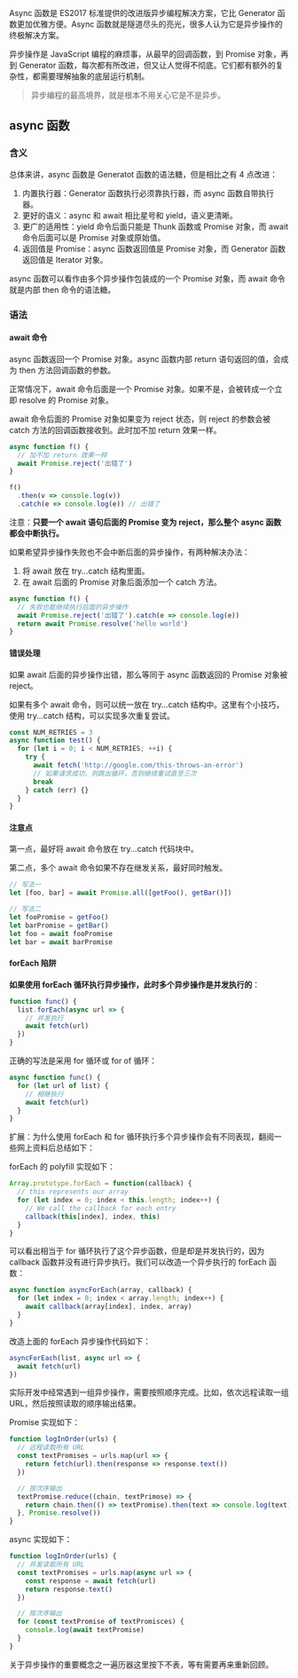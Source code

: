 [pixiv=29166434]: # 'https://i.loli.net/2018/12/17/5c17b11680a7c.jpg'

Async 函数是 ES2017 标准提供的改进版异步编程解决方案，它比 Generator 函数更加优雅方便。Async 函数就是隧道尽头的亮光，很多人认为它是异步操作的终极解决方案。

异步操作是 JavaScript 编程的麻烦事，从最早的回调函数，到 Promise 对象，再到 Generator 函数，每次都有所改进，但又让人觉得不彻底。它们都有额外的复杂性，都需要理解抽象的底层运行机制。

> 异步编程的最高境界，就是根本不用关心它是不是异步。

## async 函数

### 含义

总体来讲，async 函数是 Generatot 函数的语法糖，但是相比之有 4 点改进：

1. 内置执行器：Generator 函数执行必须靠执行器，而 async 函数自带执行器。
2. 更好的语义：async 和 await 相比星号和 yield，语义更清晰。
3. 更广的适用性：yield 命令后面只能是 Thunk 函数或 Promise 对象，而 await 命令后面可以是 Promise 对象或原始值。
4. 返回值是 Promise：async 函数返回值是 Promise 对象，而 Generator 函数返回值是 Iterator 对象。

async 函数可以看作由多个异步操作包装成的一个 Promise 对象，而 await 命令就是内部 then 命令的语法糖。

### 语法

#### await 命令

async 函数返回一个 Promise 对象。async 函数内部 return 语句返回的值，会成为 then 方法回调函数的参数。

正常情况下，await 命令后面是一个 Promise 对象。如果不是，会被转成一个立即 resolve 的 Promise 对象。

await 命令后面的 Promise 对象如果变为 reject 状态，则 reject 的参数会被 catch 方法的回调函数接收到。此时加不加 return 效果一样。

```javascript
async function f() {
  // 加不加 return 效果一样
  await Promise.reject('出错了')
}

f()
  .then(v => console.log(v))
  .catch(e => console.log(e)) // 出错了
```

注意：**只要一个 await 语句后面的 Promise 变为 reject，那么整个 async 函数都会中断执行。**

如果希望异步操作失败也不会中断后面的异步操作，有两种解决办法：

1. 将 await 放在 try...catch 结构里面。
2. 在 await 后面的 Promise 对象后面添加一个 catch 方法。

```javascript
async function f() {
  // 失败也能继续执行后面的异步操作
  await Promise.reject('出错了').catch(e => console.log(e))
  return await Promise.resolve('hello world')
}
```

#### 错误处理

如果 await 后面的异步操作出错，那么等同于 async 函数返回的 Promise 对象被 reject。

如果有多个 await 命令，则可以统一放在 try...catch 结构中。这里有个小技巧，使用 try...catch 结构，可以实现多次重复尝试。

```javascript
const NUM_RETRIES = 3
async function test() {
  for (let i = 0; i < NUM_RETRIES; ++i) {
    try {
      await fetch('http://google.com/this-throws-an-error')
      // 如果请求成功，则跳出循环，否则继续重试直至三次
      break
    } catch (err) {}
  }
}
```

#### 注意点

第一点，最好将 await 命令放在 try...catch 代码块中。

第二点，多个 await 命令如果不存在继发关系，最好同时触发。

```javascript
// 写法一
let [foo, bar] = await Promise.all([getFoo(), getBar()])

// 写法二
let fooPromise = getFoo()
let barPromise = getBar()
let foo = await fooPromise
let bar = await barPromise
```

#### forEach 陷阱

**如果使用 forEach 循环执行异步操作，此时多个异步操作是并发执行的**：

```javascript
function func() {
  list.forEach(async url => {
    // 并发执行
    await fetch(url)
  })
}
```

正确的写法是采用 for 循环或 for of 循环：

```javascript
async function func() {
  for (let url of list) {
    // 相继执行
    await fetch(url)
  }
}
```

扩展：为什么使用 forEach 和 for 循环执行多个异步操作会有不同表现，翻阅一些网上资料后总结如下：

forEach 的 polyfill 实现如下：

```javascript
Array.prototype.forEach = function(callback) {
  // this represents our array
  for (let index = 0; index < this.length; index++) {
    // We call the callback for each entry
    callback(this[index], index, this)
  }
}
```

可以看出相当于 for 循环执行了这个异步函数，但是却是并发执行的，因为 callback 函数并没有进行异步执行。我们可以改造一个异步执行的 forEach 函数：

```javascript
async function asyncForEach(array, callback) {
  for (let index = 0; index < array.length; index++) {
    await callback(array[index], index, array)
  }
}
```

改造上面的 forEach 异步操作代码如下：

```javascript
asyncForEach(list, async url => {
  await fetch(url)
})
```

实际开发中经常遇到一组异步操作，需要按照顺序完成。比如，依次远程读取一组 URL，然后按照读取的顺序输出结果。

Promise 实现如下：

```javascript
function logInOrder(urls) {
  // 远程读取所有 URL
  const textPromises = urls.map(url => {
    return fetch(url).then(response => response.text())
  })

  // 按次序输出
  textPromise.reduce((chain, textPrimose) => {
    return chain.then(() => textPromise).then(text => console.log(text))
  }, Promise.resolve())
}
```

async 实现如下：

```javascript
function logInOrder(urls) {
  // 并发读取所有 URL
  const textPromises = urls.map(async url => {
    const response = await fetch(url)
    return response.text()
  })

  // 按次序输出
  for (const textPromise of textPromisces) {
    console.log(await textPromise)
  }
}
```

关于异步操作的重要概念之一遍历器这里按下不表，等有需要再来重新回顾。
